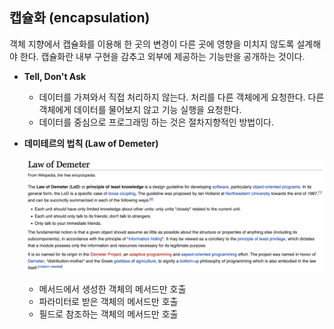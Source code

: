 ## 캡슐화 (encapsulation)

객체 지향에서 캡슐화를 이용해 한 곳의 변경이 다른 곳에 영향을 미치지 않도록 설계해야 한다. 캡슐화란 내부 구현을 감추고 외부에 제공하는 기능만을 공개하는 것이다.

- **Tell, Don't Ask**
    - 데이터를 가져와서 직접 처리하지 않는다. 처리를 다른 객체에게 요청한다. 다른 객체에게 데이터를 물어보지 않고 기능 실행을 요청한다. 
    - 데이터를 중심으로 프로그래밍 하는 것은 절차지향적인 방법이다.
- **데미테르의 법칙 (Law of Demeter)**
    
    ![데미테르의 법칙](./assets/001-law-of-demeter.png)
    
    - 메서드에서 생성한 객체의 메서드만 호출
    - 파라미터로 받은 객체의 메서드만 호출
    - 필드로 참조하는 객체의 메서드만 호출

